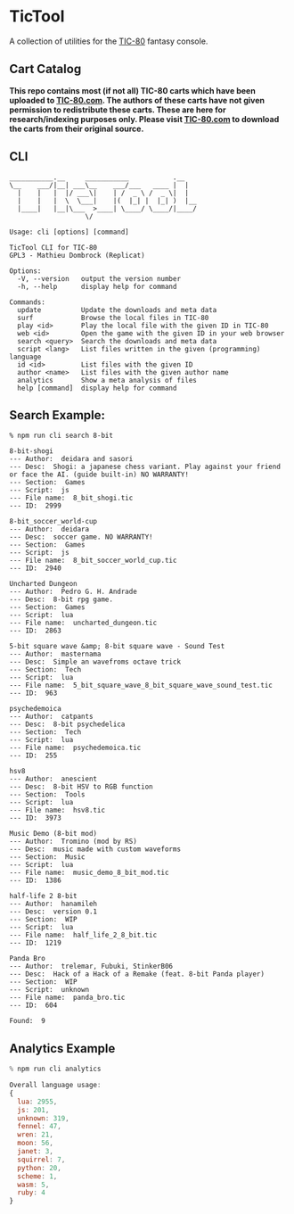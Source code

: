 # TicTool
A collection of utilities for the [TIC-80](https://tic80.com) fantasy console. 

## Cart Catalog
**This repo contains most (if not all) TIC-80 carts which have been uploaded to [TIC-80.com](https://tic80.com). The authors of these carts have not given permission to redistribute these carts. These are here for research/indexing purposes only. Please visit [TIC-80.com](https://tic80.com) to download the carts from their original source.** 

## CLI
```
___________.__     ___________           .__   
\__    ___/|__| ___\__    ___/___   ____ |  |  
  |    |   |  |/ ___\|    | /  _ \ /  _ \|  |  
  |    |   |  \  \___|    |(  |_| |  |_| )  |__
  |____|   |__|\___  >____| \____/ \____/|____/
                   \/                                     
            
Usage: cli [options] [command]

TicTool CLI for TIC-80
GPL3 - Mathieu Dombrock (Replicat)

Options:
  -V, --version   output the version number
  -h, --help      display help for command

Commands:
  update          Update the downloads and meta data
  surf            Browse the local files in TIC-80
  play <id>       Play the local file with the given ID in TIC-80
  web <id>        Open the game with the given ID in your web browser
  search <query>  Search the downloads and meta data
  script <lang>   List files written in the given (programming) language
  id <id>         List files with the given ID
  author <name>   List files with the given author name
  analytics       Show a meta analysis of files
  help [command]  display help for command
```

## Search Example:
```
% npm run cli search 8-bit

8-bit-shogi
--- Author:  deidara and sasori
--- Desc:  Shogi: a japanese chess variant. Play against your friend or face the AI. (guide built-in) NO WARRANTY!
--- Section:  Games
--- Script:  js
--- File name:  8_bit_shogi.tic
--- ID:  2999

8-bit_soccer_world-cup
--- Author:  deidara
--- Desc:  soccer game. NO WARRANTY!
--- Section:  Games
--- Script:  js
--- File name:  8_bit_soccer_world_cup.tic
--- ID:  2940

Uncharted Dungeon
--- Author:  Pedro G. H. Andrade
--- Desc:  8-bit rpg game.
--- Section:  Games
--- Script:  lua
--- File name:  uncharted_dungeon.tic
--- ID:  2863

5-bit square wave &amp; 8-bit square wave - Sound Test
--- Author:  masternama
--- Desc:  Simple an wavefroms octave trick
--- Section:  Tech
--- Script:  lua
--- File name:  5_bit_square_wave_8_bit_square_wave_sound_test.tic
--- ID:  963

psychedemoica
--- Author:  catpants
--- Desc:  8-bit psychedelica
--- Section:  Tech
--- Script:  lua
--- File name:  psychedemoica.tic
--- ID:  255

hsv8
--- Author:  anescient
--- Desc:  8-bit HSV to RGB function
--- Section:  Tools
--- Script:  lua
--- File name:  hsv8.tic
--- ID:  3973

Music Demo (8-bit mod)
--- Author:  Tromino (mod by RS)
--- Desc:  music made with custom waveforms
--- Section:  Music
--- Script:  lua
--- File name:  music_demo_8_bit_mod.tic
--- ID:  1386

half-life 2 8-bit
--- Author:  hanamileh
--- Desc:  version 0.1
--- Section:  WIP
--- Script:  lua
--- File name:  half_life_2_8_bit.tic
--- ID:  1219

Panda Bro
--- Author:  trelemar, Fubuki, StinkerB06
--- Desc:  Hack of a Hack of a Remake (feat. 8-bit Panda player)
--- Section:  WIP
--- Script:  unknown
--- File name:  panda_bro.tic
--- ID:  604

Found:  9
```

## Analytics Example
```js
% npm run cli analytics

Overall language usage:
{
  lua: 2955,
  js: 201,
  unknown: 319,
  fennel: 47,
  wren: 21,
  moon: 56,
  janet: 3,
  squirrel: 7,
  python: 20,
  scheme: 1,
  wasm: 5,
  ruby: 4
}
```